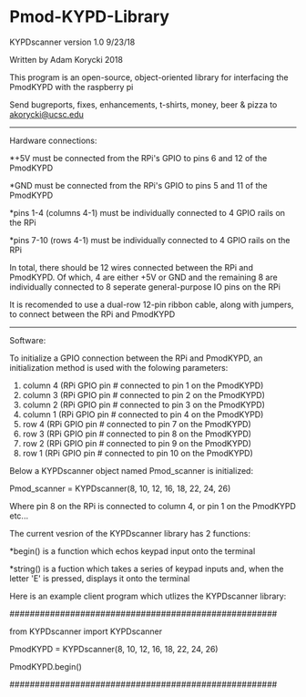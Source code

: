 # Pmod-KYPD-Library
KYPDscanner version 1.0 9/23/18

Written by Adam Korycki 2018

This program is an open-source, object-oriented library for interfacing the PmodKYPD with the raspberry pi

Send bugreports, fixes, enhancements, t-shirts, money, beer & pizza to akorycki@ucsc.edu
__________________________________________________________________________________________________________
Hardware connections:

*+5V must be connected from the RPi's GPIO to pins 6 and 12 of the PmodKYPD 

*GND must be connected from the RPi's GPIO to pins 5 and 11 of the PmodKYPD

*pins 1-4 (columns 4-1) must be individually connected to 4 GPIO rails on the RPi

*pins 7-10 (rows 4-1) must be individually connected to 4 GPIO rails on the RPi

In total, there should be 12 wires connected between the RPi and PmodKYPD. Of which, 4 are either +5V or GND 
and the remaining 8 are individually connected to 8 seperate general-purpose IO pins on the RPi

It is recomended to use a dual-row 12-pin ribbon cable, along with jumpers, to connect between the RPi and 
PmodKYPD
__________________________________________________________________________________________________________
Software:

To initialize a GPIO connection between the RPi and PmodKYPD, an initialization method is used with the 
folowing parameters:

1) column 4 (RPi GPIO pin # connected to pin 1 on the PmodKYPD)
2) column 3 (RPi GPIO pin # connected to pin 2 on the PmodKYPD)
3) column 2 (RPi GPIO pin # connected to pin 3 on the PmodKYPD)
4) column 1 (RPi GPIO pin # connected to pin 4 on the PmodKYPD)
5) row 4 (RPi GPIO pin # connected to pin 7 on the PmodKYPD)
6) row 3 (RPi GPIO pin # connected to pin 8 on the PmodKYPD)
7) row 2 (RPi GPIO pin # connected to pin 9 on the PmodKYPD)
8) row 1 (RPi GPIO pin # connected to pin 10 on the PmodKYPD)

Below a KYPDscanner object named Pmod_scanner is initialized:

Pmod_scanner = KYPDscanner(8, 10, 12, 16, 18, 22, 24, 26)

Where pin 8 on the RPi is connected to column 4, or pin 1 on the PmodKYPD etc...

The current vesrion of the KYPDscanner library has 2 functions:

*begin() is a function which echos keypad input onto the terminal

*string() is a fuction which takes a series of keypad inputs and, when the letter 'E' is pressed, displays
it onto the terminal


Here is an example client program which utlizes the KYPDscanner library:

#####################################################

from KYPDscanner import KYPDscanner

PmodKYPD = KYPDscanner(8, 10, 12, 16, 18, 22, 24, 26)

PmodKYPD.begin()

#####################################################
